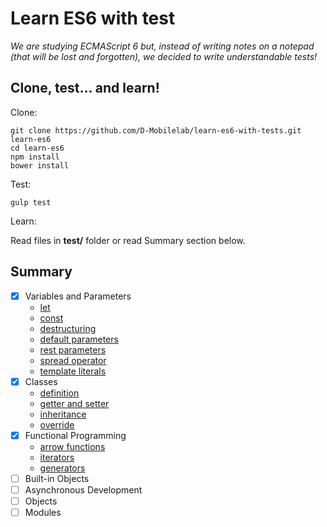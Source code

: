 # Learn ES6 with test

*We are studying ECMAScript 6 but, instead of writing notes on a notepad (that will be lost and forgotten), we decided to write understandable tests!*

## Clone, test... and learn! 

Clone:

	git clone https://github.com/D-Mobilelab/learn-es6-with-tests.git learn-es6
	cd learn-es6
	npm install
	bower install

Test:

	gulp test
	
Learn:

Read files in **test/** folder or read Summary section below.
	
## Summary	
	
+ [X] Variables and Parameters
  - [let](../master/test/variables_parameters/let.js)
  - [const](../master/test/variables_parameters/const.js)
  - [destructuring](../master/test/variables_parameters/destructuring.js)
  - [default parameters](../master/test/variables_parameters/default_parameters.js)
  - [rest parameters](../master/test/variables_parameters/rest_parameters.js)
  - [spread operator](../master/test/variables_parameters/spread_operator.js)
  - [template literals](../master/test/variables_parameters/template_literals.js)
+ [X] Classes
  - [definition](../master/test/classes/definition.js)
  - [getter and setter](../master/test/classes/getter_setter.js)
  - [inheritance](../master/test/classes/inheritance.js)
  - [override](../master/test/classes/override.js)
+ [X] Functional Programming
  - [arrow functions](../master/test/functional_programming/arrow_functions.js)
  - [iterators](../master/test/functional_programming/iterators.js)
  - [generators](../master/test/functional_programming/generators.js)
+ [ ] Built-in Objects
+ [ ] Asynchronous Development
+ [ ] Objects
+ [ ] Modules
